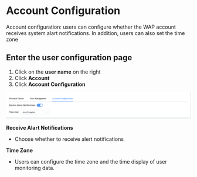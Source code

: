 # Account Configuration

Account configuration: users can configure whether the WAP account receives system alart notifications. In addition, users can also set the time zone



## Enter the user configuration page

1. Click on the **user name** on the right
2. Click **Account**
3. Click **Account Configuration**

![AccountConfiguration](../../images/whaleal-platform/12-account/account-configuration.png)




**Receive Alart Notifications**

* Choose whether to receive alert notifications

**Time Zone**

* Users can configure the time zone and the time display of user monitoring data.





